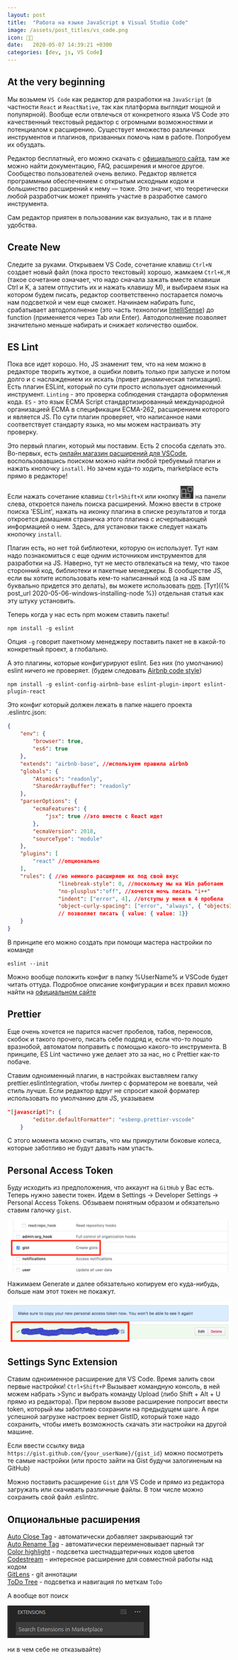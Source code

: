 ```yaml
---
layout: post
title:  "Работа на языке JavaScript в Visual Studio Code"
image: /assets/post_titles/vs_code.png
icon: 👨‍🏭
date:   2020-05-07 14:39:21 +0300
categories: [dev, js, VS Code]
---
```


## At the very beginning

Мы возьмем `VS Code` как редактор для разработки на  `JavaScript` (в частности `React` и `ReactNative`, 
так как платформа выглядит мощной и популярной). Вообще если отвлечься от конкретного языка 
VS Code это качественный текстовый редактор с огромными возможностями и потенциалом к расширению.
Существует множество различных инструментов и плагинов, призванных помочь нам в работе. Попробуем их обуздать.

Редактор бесплатный, его можно скачать с [официального сайта][1], там же можно найти документацию, 
FAQ, расширения и многое другое. Сообщество пользователей очень велико. 
Редактор является программным обеспечением с открытым исходным кодом и большинство расширений к нему — тоже. 
Это значит, что теоретически любой разработчик может принять участие в разработке самого инструмента.

Сам редактор приятен в пользовании как визуально, так и в плане удобства.

## Create New

Следите за руками. Открываем VS Code, сочетание клавиш `Ctrl+N` создает новый файл 
(пока просто текстовый) хорошо, жамкаем `Ctrl+K,M` (такое сочетание означает, 
что надо сначала зажать вместе клавиши Ctrl и K, а затем отпустить их и нажать клавишу M), 
и выбираем язык на котором будем писать, редактор соответственно постарается помочь нам подсветкой 
и чем еще сможет. Начинаем набирать func, срабатывает автодополнение (это часть технологии [IntelliSense][2]) 
до function (применяется через Tab или Enter). Автодополнение позволяет значительно меньше набирать 
и снижает количество ошибок.

## ES Lint

Пока все идет хорошо.  Но, JS знаменит тем, что на нем можно в редакторе творить жуткое, 
а ошибки ловить только при запуске и потом долго и с наслаждением их искать 
(привет динамическая типизация). Есть плагин ESLint, который по сути просто использует одноименный инструмент. 
`Linting` - это проверка соблюдения стандарта оформления кода. `ES` - это язык ECMA Script 
стандартизированный международной организацией ECMA в спецификации ECMA-262, расширением которого 
и является JS. По сути плагин проверяет, что написанное нами соответствует стандарту языка, 
но мы можем настраивать эту проверку.

Это первый плагин, который мы поставим. Есть 2 способа сделать это. Во-первых, 
есть [онлайн магазин расширений для VSCode][3], воспользовавшись поиском можно найти 
любой требуемый плагин и нажать кнопочку `install`. Но зачем куда-то ходить, 
marketplace есть прямо в редакторе!

Если нажать сочетание клавиш `Ctrl+Shift+X` или кнопку ![extensions icon](/assets/extensions-view-icon.png) 
на панели слева, откроется панель поиска расширений. Можно ввести в строке поиска 'ESLint', 
нажать на иконку плагина в списке результатов и тогда откроется домашняя страничка 
этого плагина с исчерпывающей информацией о нем. Здесь, для установки также следует нажать кнопочку `install`.

Плагин есть, но нет той библиотеки, которую он использует. Тут нам надо познакомиться 
с еще одним источником инструментов для разработки на JS. Наверно, тут не место
отвлекаться на тему, что такое сторонний код, библиотеки и пакетные менеджеры. 
В сообществе JS, если вы хотите использовать кем-то написанный код (а на JS вам буквально придется это делать), 
вы можете использовать [npm][4]. [Тут]({% post_url 2020-05-06-windows-installing-node %}) 
отдельная статья как эту штуку установить.

Теперь когда у нас есть npm можем ставить пакеты!

```shell
npm install -g eslint
```

Опция `-g` говорит пакетному менеджеру поставить пакет не в какой-то конкретный проект, а глобально.

А это плагины, которые конфигурируют eslint. Без них (по умолчанию) eslint ничего не проверяет. 
(будем следовать [Airbnb code style][5])

```shell
npm install -g eslint-config-airbnb-base eslint-plugin-import eslint-plugin-react
```

Это конфиг который должен лежать в папке нашего проекта .eslintrc.json:

```json
{
    "env": {
        "browser": true,
        "es6": true
    },
    "extends": "airbnb-base", //используем правила airbnb
    "globals": {
        "Atomics": "readonly",
        "SharedArrayBuffer": "readonly"
    },
    "parserOptions": {
        "ecmaFeatures": {
            "jsx": true //это вместе с React идет
        },
        "ecmaVersion": 2018,
        "sourceType": "module"
    },
    "plugins": [
        "react" //опционально
    ],
    "rules": { //но немного расширяем их под свой вкус
				"linebreak-style": 0, //поскольку мы на Win работаем
				"no-plusplus":"off", //хочется мочь писать "i++"
				"indent": ["error", 4], //отступы у меня в 4 пробела
				"object-curly-spacing": ["error", "always", { "objectsInObjects": false }] 
				// позволяет писать { value: { value: 1}}
    }
}
```

В принципе его можно создать при помощи мастера настройки по команде 

```shell
eslint --init
```

Можно вообще положить конфиг в папку %UserName% и VSCode будет читать оттуда.
Подробное описание конфигурации и всех правил можно найти на [официальном сайте][6]

## Prettier

Еще очень хочется не парится насчет пробелов, табов, переносов, скобок и такого прочего, 
писать себе подряд и, если что-то пошло вразнобой, автоматом поправить с помощью какого-то инструмента. 
В принципе, ES Lint частично уже делает это за нас, но с Prettier как-то побаче.

Ставим одноименный плагин, в настройках выставляем галку prettier.eslintIntegration,
чтобы линтер с форматером не воевали, чей стиль лучше. Если редактор вдруг не спросит 
какой форматер использовать по умолчанию для JS, указываем

```json
"[javascript]": {
        "editor.defaultFormatter": "esbenp.prettier-vscode"
    }
```

С этого момента можно считать, что мы прикрутили боковые колеса, которые заботливо не будут давать нам упасть.

## Personal Access Token

Буду исходить из предположения, что аккаунт на `GitHub` у Вас есть. Теперь нужно завести токен. 
Идем в Settings → Developer Settings → Personal Access Tokens. Обзываем понятным образом 
и обязательно ставим галочку `gist`.

![token-settings](/assets/token-settings.png)

Нажимаем Generate и далее обязательно копируем его куда-нибудь, больше нам этот токен не покажут.

![token](/assets/token.png)

## Settings Sync Extension

Ставим одноименное расширение для VS Code. Время залить свои первые настройки! 
`Ctrl+Shift+P` Вызывает командную консоль, в ней можем набрать >Sync и выбрать команду Upload 
(либо Shift + Alt + U прямо из редактора). При первом вызове расширение попросит ввести token, 
который мы заботливо сохранили на предыдущем шаге. А при успешной загрузке настроек 
вернет GistID, который тоже надо сохранить, чтобы иметь возможность скачать эти настройки на другой машине.

Если ввести ссылку вида `https://gist.github.com/{your_userName}/{gist_id}` 
можно посмотреть те самые настройки (или просто зайти на Gist будучи залогиненым на GitHub)

Можно поставить расширение `Gist` для VS Code и прямо из редактора загружать или скачивать различные файлы. 
В том числе можно сохранить свой файл .eslintrc.

## Опциональные расширения

[Auto Close Tag][7] - автоматически добавляет закрывающий тэг  
[Auto Rename Tag][8] - автоматически переименовывает парный тэг  
[Color highlight][9] - подсветка шестнадцатеричных кодов цветов  
[Codestream][10] - интересное расширение для совместной работы над кодом  
[GitLens][11] - git аннотации  
[ToDo Tree][12] - подсветка и навигация по меткам `ToDo`  

А вообще вот поиск

![vs-code-extensions-search](/assets/vs-code-extensions-search.png)

ни в чем себе не отказывайте)


[1]: (https://code.visualstudio.com/)
[2]: https://code.visualstudio.com/docs/editor/intellisense
[3]: https://marketplace.visualstudio.com/
[4]: https://www.npmjs.com/
[5]: https://github.com/airbnb/javascript
[6]: https://eslint.org/
[7]: https://marketplace.visualstudio.com/items?itemName=formulahendry.auto-close-tag
[8]: https://marketplace.visualstudio.com/items?itemName=formulahendry.auto-rename-tag
[9]: https://marketplace.visualstudio.com/items?itemName=naumovs.color-highlight
[10]: https://marketplace.visualstudio.com/items?itemName=CodeStream.codestream
[11]: https://marketplace.visualstudio.com/items?itemName=eamodio.gitlens
[12]: https://marketplace.visualstudio.com/items?itemName=Gruntfuggly.todo-tree